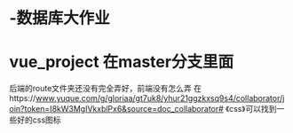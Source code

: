 # -数据库大作业
# vue_project 在master分支里面
后端的route文件夹还没有完全弄好，前端没有怎么弄
在https://www.yuque.com/g/gloriaa/gt7uk8/yhur21ggzkxsq9s4/collaborator/join?token=I8kW3MgIVkxblPx6&source=doc_collaborator# 《css》可以找到一些好的css图标
